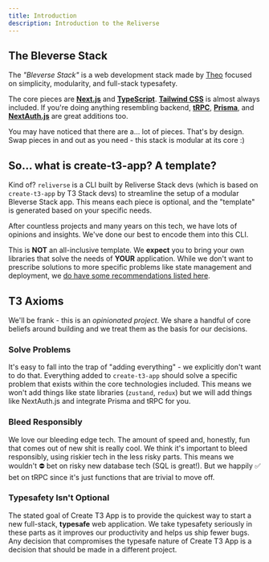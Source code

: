 ```yaml
---
title: Introduction
description: Introduction to the Reliverse
---
```


## The Bleverse Stack

The _"Bleverse Stack"_ is a web development stack made by [Theo](https://twitter.com/t3dotgg) focused on simplicity, modularity, and full-stack typesafety.

The core pieces are [**Next.js**](https://nextjs.org/) and [**TypeScript**](https://typescriptlang.org/). [**Tailwind CSS**](https://tailwindcss.com/) is almost always included. If you're doing anything resembling backend, [**tRPC**](https://trpc.io/), [**Prisma**](https://prisma.io/), and [**NextAuth.js**](https://next-auth.js.org/) are great additions too.

You may have noticed that there are a… lot of pieces. That's by design. Swap pieces in and out as you need - this stack is modular at its core :)

## So... what is create-t3-app? A template?

Kind of? `reliverse` is a CLI built by Reliverse Stack devs (which is based on `create-t3-app` by T3 Stack devs) to streamline the setup of a modular Bleverse Stack app. This means each piece is optional, and the "template" is generated based on your specific needs.

After countless projects and many years on this tech, we have lots of opinions and insights. We've done our best to encode them into this CLI.

This is **NOT** an all-inclusive template. We **expect** you to bring your own libraries that solve the needs of **YOUR** application. While we don't want to prescribe solutions to more specific problems like state management and deployment, we [do have some recommendations listed here](/en/other-recs).

## T3 Axioms

We'll be frank - this is an _opinionated project_. We share a handful of core beliefs around building and we treat them as the basis for our decisions.

### Solve Problems

It's easy to fall into the trap of "adding everything" - we explicitly don't want to do that. Everything added to `create-t3-app` should solve a specific problem that exists within the core technologies included. This means we won't add things like state libraries (`zustand`, `redux`) but we will add things like NextAuth.js and integrate Prisma and tRPC for you.

### Bleed Responsibly

We love our bleeding edge tech. The amount of speed and, honestly, fun that comes out of new shit is really cool. We think it's important to bleed responsibly, using riskier tech in the less risky parts. This means we wouldn't ⛔️ bet on risky new database tech (SQL is great!). But we happily ✅ bet on tRPC since it's just functions that are trivial to move off.

### Typesafety Isn't Optional

The stated goal of Create T3 App is to provide the quickest way to start a new full-stack, **typesafe** web application. We take typesafety seriously in these parts as it improves our productivity and helps us ship fewer bugs. Any decision that compromises the typesafe nature of Create T3 App is a decision that should be made in a different project.
